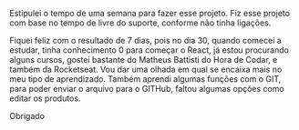 Estipulei o tempo de uma semana para fazer esse projeto.
Fiz esse projeto com base no tempo de livre do suporte, conforme não tinha ligações. 

Fiquei feliz com o resultado de 7 dias, pois no dia 30, quando comecei a estudar, tinha conhecimento 0 para começar o React, já estou procurando alguns cursos, gostei bastante do Matheus Battisti do Hora de Codar, e também da Rocketseat. Vou dar uma olhada em qual se encaixa mais no meu tipo de aprendizado.
Também aprendi algumas funções com o GIT, para poder enviar o arquivo para o GITHub, faltou algumas opções como editar os produtos.

Obrigado
